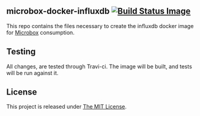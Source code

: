 ## microbox-docker-influxdb [![Build Status Image](https://github.com/mu-box/microbox-docker-influxdb/actions/workflows/ci.yaml/badge.svg)](https://github.com/mu-box/microbox-docker-influxdb/actions)

This repo contains the files necessary to create the influxdb docker image for [Microbox](http://microbox.cloud) consumption.

## Testing

All changes, are tested through Travi-ci. The image will be built, and tests will be run against it.

## License

This project is released under [The MIT License](http://opensource.org/licenses/MIT).
